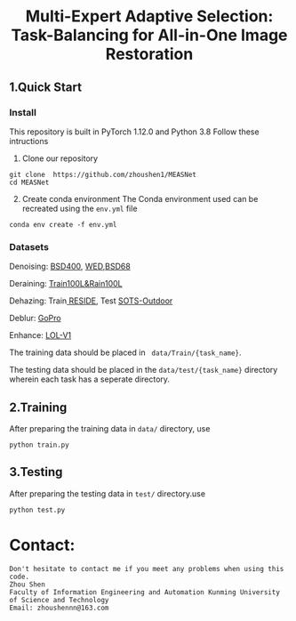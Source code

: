 # <p align=center> Multi-Expert Adaptive Selection: Task-Balancing for All-in-One Image Restoration</p>

## 1.Quick Start

### Install
This repository is built in PyTorch 1.12.0 and Python 3.8
Follow these intructions
1. Clone our repository
```
git clone  https://github.com/zhoushen1/MEASNet
cd MEASNet
```
2. Create conda environment
The Conda environment used can be recreated using the ```env.yml``` file
```
conda env create -f env.yml
```
### Datasets
Denoising: [BSD400](https://drive.google.com/file/d/1idKFDkAHJGAFDn1OyXZxsTbOSBx9GS8N/view?usp=sharing), [WED](https://drive.google.com/file/d/1e62XGdi5c6IbvkZ70LFq0KLRhFvih7US/view?usp=sharing),[BSD68](https://github.com/clausmichele/CBSD68-dataset/tree/master/CBSD68/original)

Deraining: [Train100L&Rain100L](https://drive.google.com/drive/folders/1-_Tw-LHJF4vh8fpogKgZx1EQ9MhsJI_f?usp=sharing)

Dehazing: Train[ RESIDE](https://sites.google.com/view/reside-dehaze-datasets/reside-%CE%B2), Test [SOTS-Outdoor](https://sites.google.com/view/reside-dehaze-datasets/reside-v0)

Deblur: [GoPro](https://drive.google.com/file/d/1y_wQ5G5B65HS_mdIjxKYTcnRys_AGh5v/view?usp=sharing)

Enhance: [LOL-V1](https://daooshee.github.io/BMVC2018website/)

The training data should be placed in ``` data/Train/{task_name}```.

The testing data should be placed in the ```data/test/{task_name}``` directory wherein each task has a seperate directory. 

## 2.Training
After preparing the training data in ```data/``` directory, use 
```
python train.py
```
## 3.Testing

After preparing the testing data in ```test/``` directory.use
```
python test.py
```
# Contact:
    Don't hesitate to contact me if you meet any problems when using this code.
    Zhou Shen
    Faculty of Information Engineering and Automation Kunming University of Science and Technology                                                           
    Email: zhoushennn@163.com
